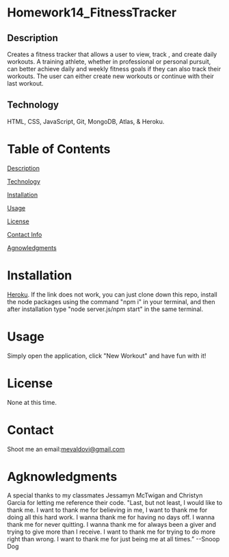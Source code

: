# Homework14_FitnessTracker

## Description
Creates a fitness tracker that allows a user to view, track , and create daily workouts. A training athlete, whether in professional or personal pursuit, can better achieve daily and weekly fitness goals if they can also track their workouts. The user can either create new workouts or continue with their last workout.

## Technology 
HTML, CSS, JavaScript, Git, MongoDB, Atlas, & Heroku.

# Table of Contents
[Description](https://github.com/mevaldovi/Homework14_FitnessTracker#Description)

[Technology](https://github.com/mevaldovi/Homework14_FitnessTracker#Technology)

[Installation](https://github.com/mevaldovi/Homework14_FitnessTracker#Installation)


[Usage](https://github.com/mevaldovi/Homework14_FitnessTracker#Usage)


[License](https://github.com/mevaldovi/Homework14_FitnessTracker#License)


[Contact Info](https://github.com/mevaldovi/Homework14_FitnessTracker#Contact)


[Agnowledgments](https://github.com/mevaldovi/Homework14_FitnessTracker#Agknowledgments)

# Installation
[Heroku](https://fitness-tracker-mv.herokuapp.com/?id=611d8e37e2be680016012733). 
If the link does not work, you can just clone down this repo, install the node packages using the command "npm i" in your terminal, and then after installation type "node server.js/npm start" in the same terminal.
# Usage
Simply open the application, click "New Workout" and have fun with it!
# License
None at this time.
# Contact
Shoot me an email:[mevaldovi@gmail.com](mailto:mevaldovi@gmail.com)
# Agknowledgments
A special thanks to my classmates Jessamyn McTwigan and Christyn Garcia for letting me reference their code.
"Last, but not least, I would like to thank me. I want to thank me for believing in me, I want to thank me for doing all this hard work. I wanna thank me for having no days off. I wanna thank me for never quitting. I wanna thank me for always been a giver and trying to give more than I receive. I want to thank me for trying to do more right than wrong. I want to thank me for just being me at all times.” --Snoop Dog